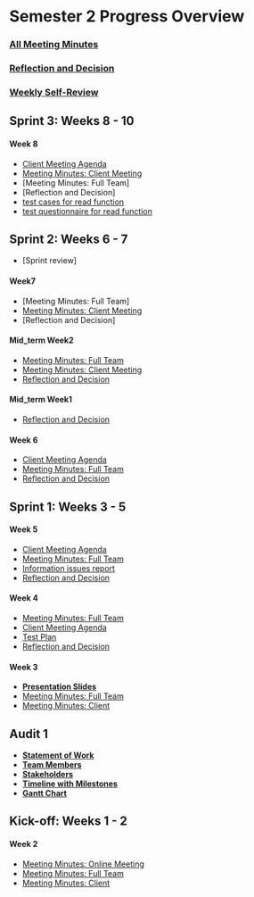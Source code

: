 # Semester 2 Progress Overview
### [All Meeting Minutes](All_MeetingMinutes.md)
### [Reflection and Decision](All_Reflection_and_Decision.md)
### [Weekly Self-Review](Self-Reflection.md)

## Sprint 3: Weeks 8 - 10
#### Week 8
* [Client Meeting Agenda](Sprint3/MeetingMinutes/MeetingAgendaWeek8.pdf)
* [Meeting Minutes: Client Meeting](Sprint3/MeetingMinutes/ClientMeetingWeek8.pdf)
* [Meeting Minutes: Full Team]
* [Reflection and Decision]
* [test cases for read function](Sprint3/Documentation/test%20cases(read).pdf)
* [test questionnaire for read function](Sprint3/Documentation/test%20questionnaire(read).pdf)

## Sprint 2: Weeks 6 - 7
* [Sprint review]
#### Week7
* [Meeting Minutes: Full Team]
* [Meeting Minutes: Client Meeting](Sprint2/MeetingMinutes/ClientmeetingW7.pdf)
* [Reflection and Decision]

#### Mid_term Week2

* [Meeting Minutes: Full Team](Sprint2/MeetingMinutes/MeetingMinutesMid1.pdf)
* [Meeting Minutes: Client Meeting](Sprint2/MeetingMinutes/ClientMeetingMid2.pdf)
* [Reflection and Decision](Sprint2/Documentation/Mid-breakWeek2.pdf)

#### Mid_term Week1

* [Reflection and Decision](Sprint2/Documentation/Mid-breakWeek1.pdf)


#### Week 6

* [Client Meeting Agenda](Sprint2/MeetingMinutes/MeetingAgenda3.pdf)
* [Meeting Minutes: Full Team](Sprint2/MeetingMinutes/MeetingMinutes9.pdf)
* [Reflection and Decision](Sprint2/Documentation/DeclogWeek6.pdf)

## Sprint 1: Weeks 3 - 5

#### Week 5

* [Client Meeting Agenda](Sprint1/MeetingMinutes/MeetingAgenda2.pdf)
* [Meeting Minutes: Full Team](Sprint1/MeetingMinutes/MeetingMinutes10.pdf)
* [Information issues report](Sprint1/Documentation/information%20issues%20report.pdf)
* [Reflection and Decision](Sprint1/Documentation/DeclogWeek5.pdf)

#### Week 4

* [Meeting Minutes: Full Team](Sprint1/MeetingMinutes/MeetingMinutes6.pdf)
* [Client Meeting Agenda](Sprint1/MeetingMinutes/MeetingAgenda1.pdf)
* [Test Plan](Sprint1/Documentation/Test%20Plan%20(draft).pdf)
* [Reflection and Decision](Sprint1/Documentation/DeclogWeek4.pdf)

#### Week 3

* [**Presentation Slides**](https://docs.google.com/presentation/d/1cvQcCeFERK6mRaIhDVObRH1uYKA7Y_bVxbJuNkgO7x8/edit#slide=id.p9)
* [Meeting Minutes: Full Team](Sprint1/MeetingMinutes/MeetingMinutes5.pdf)
* [Meeting Minutes: Client](Sprint1/MeetingMinutes/MeetingMinutes4.pdf)

## Audit 1
* **[Statement of Work](Audit1/PDF/Statement%20of%20work,%20initialed.pdf)**
* **[Team Members](Audit1/Images/MCSTeam.003.png)**
* **[Stakeholders](Audit1/Images/MCSStakeHolder.001.png)**
* **[Timeline with Milestones](Audit1/Images/Schedule.png)**
* **[Gantt Chart](Audit1/Images/gantt.PNG)**

## Kick-off: Weeks 1 - 2

#### Week 2
* [Meeting Minutes: Online Meeting](Kick-off/MeetingMinutes3.pdf)
* [Meeting Minutes: Full Team](Kick-off/MeetingMinutes2.pdf)
* [Meeting Minutes: Client](Kick-off/MeetingMinutes1.pdf)



